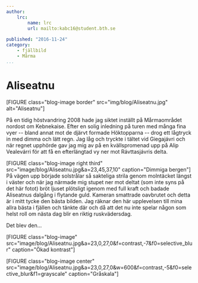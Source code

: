 ```yaml
---
author:
    lrc:
        name: lrc
        url: mailto:kabc16@student.bth.se
    
published: "2016-11-24"
category:
    - fjällbild
    - Mårma
...
```


Aliseatnu
=========

[FIGURE class="blog-image border" src="img/blog/Aliseatnu.jpg" alt="Aliseatnu"]

På en tidig höstvandring 2008 hade jag siktet inställt på Mårmaområdet nordost om Kebnekaise. Efter en solig inledning på turen med många fina vyer -- 
bland annat mot de djärvt formade Höktopparna -- drog ett lågtryck in med dimma och lätt regn. 
Jag låg och tryckte i tältet vid Giegajávri och när regnet upphörde gav jag mig av på en kvällspromenad upp på Alip Vealevárri för att få en efterlängtad vy ner mot Rávttasjávris delta.

[FIGURE class="blog-image right third" src="image/blog/Aliseatnu.jpg&a=23,45,37,10" caption="Dimmiga bergen"]
På vägen upp började solstrålar så sakteliga strila genom molntäcket längst i väster och när jag närmade mig stupet ner mot deltat (som inte syns på det här fotot) 
bröt ljuset plötsligt igenom med full kraft och badade Aliseatnus dalgång i flytande guld. Kameran smattrade oavbrutet och detta är i mitt tycke den bästa bilden. 
Jag räknar den här upplevelsen till mina allra bästa i fjällen och tänkte där och då att det nu inte spelar någon som helst roll om nästa dag blir en riktig ruskvädersdag.

Det blev den...

[FIGURE class="blog-image" src="image/blog/Aliseatnu.jpg&a=23,0,27,0&f=contrast,-7&f0=selective_blur" caption="Ökad kontrast"]

[FIGURE class="blog-image center" src="image/blog/Aliseatnu.jpg&a=23,0,27,0&w=600&f=contrast,-5&f0=selective_blur&f1=grayscale" caption="Gråskala"]
